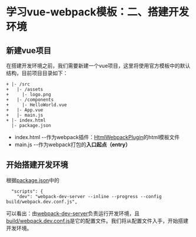 # 学习vue-webpack模板：二、搭建开发环境

## 新建vue项目

在搭建开发环境之前，我们需要新建一个vue项目，这里将使用官方模板中的默认结构，目前项目目录如下：
```
+ |- /src
+   |- /assets
+     |- logo.png
+   |- /components
+     |- HelloWorld.vue
+   |- App.vue
+   |- main.js
+ |- index.html
  |- package.json
```
* index.html --作为webpack插件：[HtmlWebpackPlugin](https://doc.webpack-china.org/plugins/html-webpack-plugin/)的html模板文件
* main.js --作为webpack打包的**入口起点（entry）**

## 开始搭建开发环境

根据[package.json](https://github.com/ZhenHe17/blog/blob/master/example/vue-webpack-boilerplate/chapter1/package-init-by-vue-cli.json)中的
```
  "scripts": {
    "dev": "webpack-dev-server --inline --progress --config build/webpack.dev.conf.js",
```
可以看出：由[webpack-dev-server](https://webpack.github.io/docs/webpack-dev-server.html)负责运行开发环境，且[build/webpack.dev.conf.js](https://github.com/ZhenHe17/blog/blob/master/example/vue-webpack-boilerplate/chapter2/build/webpack.dev.conf.js)是它的配置文件。我们将从配置文件入手，开始搭建开发环境。